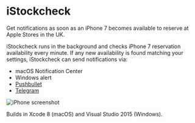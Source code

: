 # iStockcheck
Get notifications as soon as an iPhone 7 becomes available to reserve at Apple Stores in the UK.

iStockcheck runs in the background and checks iPhone 7 reservation availability every minute. If any new availability is found matching your settings, iStockcheck can send notifications via:

- macOS Notification Center
- Windows alert
- [Pushbullet](http://www.pushbullet.com)
- [Telegram](http://www.telegram.org)

![iPhone screenshot](https://github.com/AndrewBennet/stockcheck/raw/master/media/iphone_lockscreen.PNG)

Builds in Xcode 8 (macOS) and Visual Studio 2015 (Windows).
